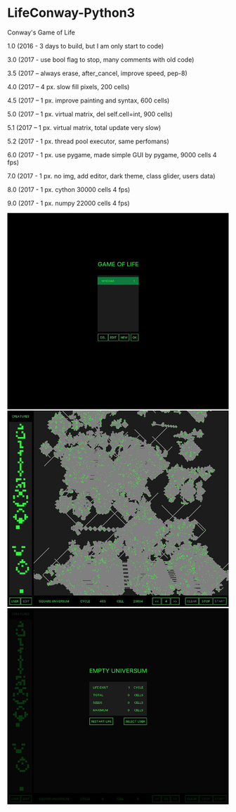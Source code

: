 # LifeConway-Python3

Conway's Game of Life

1.0 (2016 - 3 days to build, but I am only start to code)

3.0 (2017 - use bool flag to stop, many comments with old code)

3.5 (2017 – always erase, after_cancel, improve speed, pep-8)

4.0 (2017 – 4 px. slow fill pixels, 200 cells)

4.5 (2017 – 1 px. improve painting and syntax, 600 cells)

5.0 (2017 – 1 px. virtual matrix, del self.cell=int, 900 cells)

5.1 (2017 – 1 px. virtual matrix, total update very slow)

5.2 (2017 - 1 px. thread pool executor, same perfomans)

6.0 (2017 - 1 px. use pygame, made simple GUI by pygame, 9000 cells 4 fps)

7.0 (2017 - 1 px. no img, add editor, dark theme, class glider, users data)

8.0 (2017 - 1 px. cython 30000 cells 4 fps)

9.0 (2017 - 1 px. numpy 22000 cells 4 fps)

![Screenshot](screenshot/screenshot1.jpg)
![Screenshot](screenshot/screenshot2.jpg)
![Screenshot](screenshot/screenshot3.jpg)

